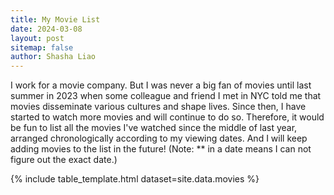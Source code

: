 ```yaml
---
title: My Movie List
date: 2024-03-08
layout: post
sitemap: false
author: Shasha Liao
---
```


I work for a movie company. But I was never a big fan of movies until last summer in 2023 when some colleague and friend I met in NYC told me that movies disseminate various cultures and shape lives. Since then, I have started to watch more movies and will continue to do so. Therefore, it would be fun to list all the movies I've watched since the middle of last year, arranged chronologically according to my viewing dates. And I will keep adding movies to the list in the future! (Note: \*\* in a date means I can not figure out the exact date.)

{% include table_template.html dataset=site.data.movies %}
